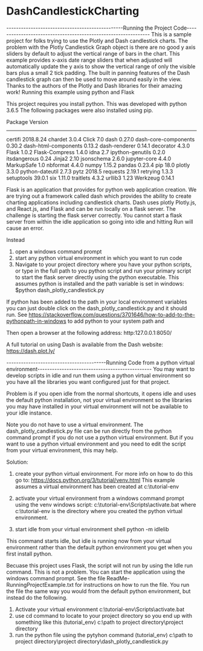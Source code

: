 # DashCandlestickCharting

------------------------------------------------Running the Project Code---------------------------------------------------------------
This is a sample project for folks trying to use the Plotly and Dash candlestick charts. The problem with the Plotly Candlestick Graph object is there are no good y axis sliders by default to adjust the vertical range of bars in the chart.  This example provides x-axis date range sliders that when adjusted will automatically update the y axis to show the vertical range of only the visible bars plus a small 2 tick padding. The built in panning features of the Dash candlestick graph can then be used to move around easily in the view. Thanks to the authors of the Plotly and Dash libraries for their amazing work! 
Running this example using python and Flask

This project requires you install python. This was developed with python 3.6.5
The following packages were also installed using pip. 

Package              Version
-------------------- ---------
certifi              2018.8.24
chardet              3.0.4
Click                7.0
dash                 0.27.0
dash-core-components 0.30.2
dash-html-components 0.13.2
dash-renderer        0.14.1
decorator            4.3.0
Flask                1.0.2
Flask-Compress       1.4.0
idna                 2.7
ipython-genutils     0.2.0
itsdangerous         0.24
Jinja2               2.10
jsonschema           2.6.0
jupyter-core         4.4.0
MarkupSafe           1.0
nbformat             4.4.0
numpy                1.15.2
pandas               0.23.4
pip                  18.0
plotly               3.3.0
python-dateutil      2.7.3
pytz                 2018.5
requests             2.19.1
retrying             1.3.3
setuptools           39.0.1
six                  1.11.0
traitlets            4.3.2
urllib3              1.23
Werkzeug             0.14.1

Flask is an application that provides for python web application creation. We are trying out a framework called dash which provides the ability to create charting applications 
including candlestick charts. Dash uses plotly Plotly.js, and React.js, and Flask and can be run locally on a flask server. The challenge is starting the flask server correctly.
You cannot start a flask server from within the idle application so going into idle
and hitting Run will cause an error. 

Instead
1) open a windows command prompt
2) start any python virtual environment in which you want to run code
3) Navigate to your project directory where you have your python scripts, or type in the full path to you python script and run your primary script to start the flask server directly using the python executable. This assumes python is installed and the path variable is set in windows:
$python dash_plotly_candlestick.py

If python has been added to the path in your local environment variables you can just double click on the dash_plotly_candlestick.py and it should run. See https://stackoverflow.com/questions/3701646/how-to-add-to-the-pythonpath-in-windows to add python to your system path and 

Then open a browser at the following address: http:127.0.0.1:8050/ 
 
A full tutorial on using Dash is available from the Dash website:
https://dash.plot.ly/

-----------------------------------------Running Code from a python virtual environment-----------------------------------------------
You may want to develop scripts in idle and run them using a python virtual environment so you have all the libraries you want configured just for that project. 

Problem is if you open idle from the normal shortcuts, it opens idle and uses the default python installation, not your virtual environment so the libraries you may have installed in your virtual environment will not be available to your idle instance. 

Note you do not have to use a virtual environment. The dash_plotly_candlestick.py file can be run directly from the python command prompt if you do not use a python virtual environment. But if you want to use a python virtual environment and you need to edit the script from your virtual environment, this may help. 

Solution:
1) create your python virtual environment. For more info on how to do this go to:
https://docs.python.org/3/tutorial/venv.html
This example assumes a virtual environment has been created at c:\tutorial-env
2) activate your virtual environment from a windows command prompt using the venv windows script:
c:\tutorial-env\Scripts\activate.bat 
where c:\tutorial-env is the directory where you created the python virtual environment. 

2) start idle from your virtual environment shell
python -m idlelib

This command starts idle, but idle is running now from your virtual environment rather than the default python environment you get when you first install python. 

Becuase this project uses Flask, the script will not run by using the Idle run command. This is not a problem. You can start the application using the windows command prompt. See the file ReadMe-RunningProjectExample.txt for instructions on how to run the file. You run the file the same way you would from the default python environment, but instead do the following.
1) Activate your virtual environment
c:\tutorial-env\Scripts\activate.bat 
2) use cd command to locate to your project directory so you end up with something like this
(tutorial_env) c:\path to project directory\project directory
3) run the python file using the pytyhon command
(tutorial_env) c:\path to project directory\project directory\dash_plotly_candlestick.py
